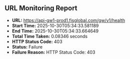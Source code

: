 ## URL Monitoring Report

- **URL:** https://api-gw1-prod1.fisglobal.com/gw/v1/health
- **Start Time:** 2025-10-30T05:34:33.581189
- **End Time:** 2025-10-30T05:34:33.664649
- **Total Time Taken:** 0.08346 seconds
- **HTTP Status Code:** 403
- **Status:** Failure
- **Failure Reason:** HTTP Status Code: 403
